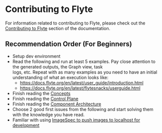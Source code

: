 # Contributing to Flyte

For information related to contributing to Flyte, please check out the [Contributing to Flyte](https://docs.flyte.org/en/latest/community/contribute/index.html) section of the documentation.

## Recommendation Order (For Beginners)
* Setup dev environment 
* Read the following and run at least 5 examples. Pay close attention to the generated outputs, the Graph view, task  
  logs, etc. Repeat with as many examples as you need to have an initial understanding of what an execution looks like:
  * https://docs.flyte.org/en/latest/user_guide/introduction.html
  * https://docs.flyte.org/en/latest/flytesnacks/userguide.html
* Finish reading the [Concepts](https://docs.flyte.org/en/latest/user_guide/concepts/main_concepts/index.html)
* Finish reading the [Control Plane](https://docs.flyte.org/en/latest/user_guide/concepts/control_plane/index.html)
* Finish reading the [Component Architecture](https://docs.flyte.org/en/latest/user_guide/concepts/component_architecture/index.html)
* Choose 2 good first issues from the following and start solving them with the knowledge you have read.
* Familiar with using [ImageSpec to push images to localhost for development](https://docs.flyte.org/en/latest/user_guide/customizing_dependencies/imagespec.html#image-spec-example)
